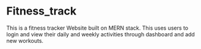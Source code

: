 # Fitness_track
This is a fitness tracker Website built on MERN stack. This uses users to login and view their daily and weekly activities through dashboard and add new workouts.
